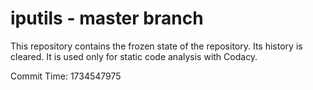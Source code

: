 # iputils - master branch

This repository contains the frozen state of the repository.
Its history is cleared. It is used only for static code
analysis with Codacy.

Commit Time: 1734547975